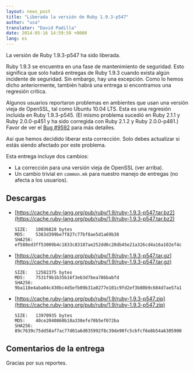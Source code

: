 ```yaml
---
layout: news_post
title: "Liberada la versión de Ruby 1.9.3-p547"
author: "usa"
translator: "David Padilla"
date: 2014-05-16 14:59:59 +0000
lang: es
---
```


La versión de Ruby 1.9.3-p547 ha sido liberada.

Ruby 1.9.3 se encuentra en una fase de mantenimiento de seguridad.
Esto significa que solo habrá entregas de Ruby 1.9.3 cuando exista
algún incidente de seguridad.
Sin embargo, hay una excepción.
Como lo hemos dicho anteriormente, también habrá una entrega si encontramos
una regresión crítica.

Algunos usuarios reportaron problemas en ambientes que usan una versión
vieja de OpenSSL, tal como Ubuntu 10.04 LTS.
Esta es una regresión incluida en Ruby 1.9.3-p545.
(El mismo problema sucedió en Ruby 2.1.1 y Ruby 2.0.0-p451 y ha sido corregida
con Ruby 2.1.2 y Ruby 2.0.0-p481.)
Favor de ver el [Bug #9592](https://bugs.ruby-lang.org/issues/9592) para más detalles.

Así que hemos decidido liberar esta corrección.
Solo debes actualizar si estás siendo afectado por este problema.

Esta entrega incluye dos cambios:

* La corrección para una versión vieja de OpenSSL (ver arriba).
* Un cambio trivial en `common.mk` para nuestro manejo de entregas (no afecta a los usuarios).

## Descargas

* [https://cache.ruby-lang.org/pub/ruby/1.9/ruby-1.9.3-p547.tar.bz2](https://cache.ruby-lang.org/pub/ruby/1.9/ruby-1.9.3-p547.tar.bz2)

      SIZE:   10036828 bytes
      MD5:    5363d399be7f827c77bf8ae5d1a69b38
      SHA256: ef588ed3ff53009b4c1833c83187ae252dd6c20db45e21a326cd4a16a102ef4c

* [https://cache.ruby-lang.org/pub/ruby/1.9/ruby-1.9.3-p547.tar.gz](https://cache.ruby-lang.org/pub/ruby/1.9/ruby-1.9.3-p547.tar.gz)

      SIZE:   12582375 bytes
      MD5:    7531f9b1b35b16f3eb3d7bea786babfd
      SHA256: 9ba118e4aba04c430bc4d5efb09b31a0277e101c9fd2ef3b80b9c684d7ae57a1

* [https://cache.ruby-lang.org/pub/ruby/1.9/ruby-1.9.3-p547.zip](https://cache.ruby-lang.org/pub/ruby/1.9/ruby-1.9.3-p547.zip)

      SIZE:   13970935 bytes
      MD5:    40ce2040860b18a330efe70b5ef072ba
      SHA256: 89c7639c75dd58af7ac77d01a6d035992f8c39de90fc5cbfcf6e8b54a6305900

## Comentarios de la entrega

Gracias por sus reportes.
